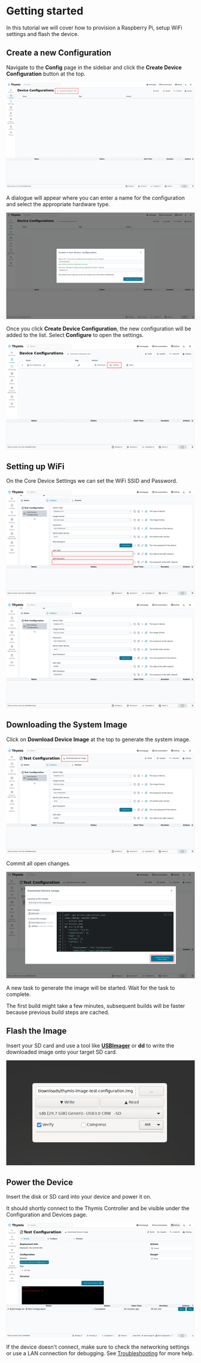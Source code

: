 # Getting started

In this tutorial we will cover how to provision a Raspberry Pi, setup WiFi settings and flash the device.

## Create a new Configuration

Navigate to the **Config** page in the sidebar and click the **Create Device Configuration** button at the top.

![Config Page](./Color-scheme-light-initial-device-provisioning-1-linux.png)

A dialogue will appear where you can enter a name for the configuration and select the appropriate hardware type.

![Config Page](./Color-scheme-light-initial-device-provisioning-2-linux.png)

Once you click **Create Device Configuration**, the new configuration will be added to the list.
Select **Configure** to open the settings.

![Config Page](./Color-scheme-light-initial-device-provisioning-3-linux.png)

## Setting up WiFi

On the Core Device Settings we can set the WiFi SSID and Password.

![Config Page](./Color-scheme-light-initial-device-provisioning-4-linux.png)

![Config Page](./Color-scheme-light-initial-device-provisioning-5-linux.png)

## Downloading the System Image

Click on **Download Device Image** at the top to generate the system image.

![Config Page](./Color-scheme-light-initial-device-provisioning-6-linux.png)

Commit all open changes.

![Config Page](./Color-scheme-light-initial-device-provisioning-7-linux.png)

A new task to generate the image will be started.
Wait for the task to complete.

The first build might take a few minutes, subsequent builds will be faster because previous build steps are cached.

## Flash the Image

Insert your SD card and use a tool like **[USBImager](https://bztsrc.gitlab.io/usbimager/)** or **dd** to write the downloaded image onto your target SD card.

![USBImager](./flashing-image.png)

## Power the Device

Insert the disk or SD card into your device and power it on.

It should shortly connect to the Thymis Controller and be visible under the Configuration and Devices page.

![Running Device](./device-deployed.png)

If the device doesn't connect, make sure to check the networking settings or use a LAN connection for debugging.
See [Troubleshooting](troubleshooting.md) for more help.
